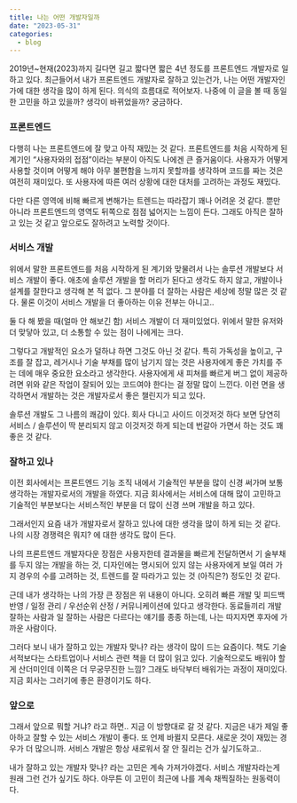 ```yaml
---
title: 나는 어떤 개발자일까
date: "2023-05-31"
categories:
  - blog
---
```


2019년~현재(2023)까지 길다면 길고 짧다면 짧은 4년 정도를 프론트엔드 개발자로 일하고 있다.
최근들어서 내가 프론트엔드 개발자로 잘하고 있는건가, 나는 어떤 개발자인가에 대한 생각을 많이 하게 된다.
의식의 흐름대로 적어보자. 나중에 이 글을 볼 때 동일한 고민을 하고 있을까? 생각이 바뀌었을까? 궁금하다.

### 프론트엔드

다행히 나는 프론트엔드에 잘 맞고 아직 재밌는 것 같다. 프론트엔드를 처음 시작하게 된 계기인 “사용자와의 접점”이라는 부분이 아직도 나에겐 큰 즐거움이다. 사용자가 어떻게 사용할 것이며 어떻게 해야 아무 불편함을 느끼지 못할까를 생각하며 코드를 짜는 것은 여전히 재미있다. 또 사용자에 따른 여러 상황에 대한 대처를 고려하는 과정도 재밌다.

다만 다른 영역에 비해 빠르게 변해가는 트렌드는 따라잡기 꽤나 어려운 것 같다. 뿐만 아니라 프론트엔드의 영역도 뒤쪽으로 점점 넓어지는 느낌이 든다. 그래도 아직은 잘하고 있는 것 같고 앞으로도 잘하려고 노력할 것이다.

### 서비스 개발

위에서 말한 프론트엔드를 처음 시작하게 된 계기와 맞물려서 나는 솔루션 개발보다 서비스 개발이 좋다. 애초에 솔루션 개발을 할 머리가 된다고 생각도 하지 않고, 개발이나 설계를 잘한다고 생각해 본 적 없다. 그 분야를 더 잘하는 사람은 세상에 정말 많은 것 같다. 물론 이것이 서비스 개발을 더 좋아하는 이유 전부는 아니고..

둘 다 해 봤을 때(얼마 안 해보긴 함) 서비스 개발이 더 재미있었다. 위에서 말한 유저와 더 맞닿아 있고, 더 소통할 수 있는 점이 나에게는 크다.

그렇다고 개발적인 요소가 덜하냐 하면 그것도 아닌 것 같다. 특히 가독성을 높이고, 구조를 잘 잡고, 레거시나 기술 부채를 많이 남기지 않는 것은 사용자에게 좋은 가치를 주는 데에 매우 중요한 요소라고 생각한다. 사용자에게 새 피쳐를 빠르게 버그 없이 제공하려면 위와 같은 작업이 잘되어 있는 코드여야 한다는 걸 정말 많이 느낀다. 이런 면을 생각하면서 개발하는 것은 개발자로서 좋은 챌린지가 되고 있다.

솔루션 개발도 그 나름의 쾌감이 있다. 회사 다니고 사이드 이것저것 하다 보면 당연히 서비스 / 솔루션이 딱 분리되지 않고 이것저것 하게 되는데 번갈아 가면서 하는 것도 꽤 좋은 것 같다.

### 잘하고 있나

이전 회사에서는 프론트엔드 기능 조직 내에서 기술적인 부분을 많이 신경 써가며 보통 생각하는 개발자로서의 개발을 하였다. 지금 회사에서는 서비스에 대해 많이 고민하고 기술적인 부분보다는 서비스적인 부분을 더 많이 신경 쓰며 개발을 하고 있다.

그래서인지 요즘 내가 개발자로서 잘하고 있나에 대한 생각을 많이 하게 되는 것 같다. 나의 시장 경쟁력은 뭐지? 에 대한 생각도 많이 든다.

나의 프론트엔드 개발자다운 장점은 사용자한테 결과물을 빠르게 전달하면서 기 술부채를 두지 않는 개발을 하는 것, 디자인에는 명시되어 있지 않는 사용자에게 보일 여러 가지 경우의 수를 고려하는 것, 트렌드를 잘 따라가고 있는 것 (아직은?) 정도인 것 같다.

근데 내가 생각하는 나의 가장 큰 장점은 위 내용이 아니다. 오히려 빠른 개발 및 피드백 반영 / 일정 관리 / 우선순위 산정 / 커뮤니케이션에 있다고 생각한다. 동료들끼리 개발 잘하는 사람과 일 잘하는 사람은 다르다는 얘기를 종종 하는데, 나는 따지자면 후자에 가까운 사람이다.

그러다 보니 내가 잘하고 있는 개발자 맞나? 라는 생각이 많이 드는 요즘이다. 책도 기술 서적보다는 스타트업이나 서비스 관련 책을 더 많이 읽고 있다. 기술적으로도 배워야 할게 산더미인데 이쪽은 더 무궁무진한 느낌? 그래도 바닥부터 배워가는 과정이 재미있다. 지금 회사는 그러기에 좋은 환경이기도 하다.

### 앞으로

그래서 앞으로 뭐할 거냐? 라고 하면.. 지금 이 방향대로 갈 것 같다. 지금은 내가 제일 좋아하고 잘할 수 있는 서비스 개발이 좋다. 또 언제 바뀔지 모른다. 새로운 것이 재밌는 경우가 더 많으니까. 서비스 개발은 항상 새로워서 잘 안 질리는 건가 싶기도하고..

내가 잘하고 있는 개발자 맞나? 라는 고민은 계속 가져가야겠다. 서비스 개발자라는게 원래 그런 건가 싶기도 하다. 아무튼 이 고민이 최근에 나를 계속 채찍질하는 원동력이다.
